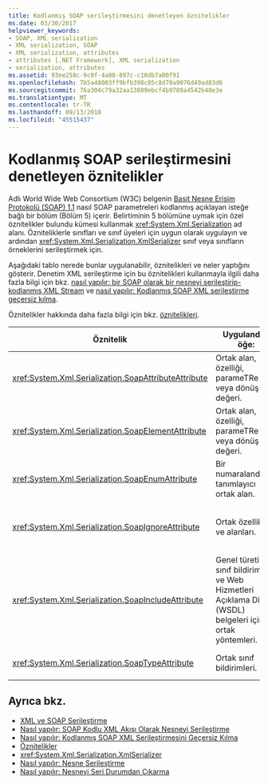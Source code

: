 ```yaml
---
title: Kodlanmış SOAP serileştirmesini denetleyen öznitelikler
ms.date: 03/30/2017
helpviewer_keywords:
- SOAP, XML serialization
- XML serialization, SOAP
- XML serialization, attributes
- attributes [.NET Framework], XML serialization
- serialization, attributes
ms.assetid: 93ee258c-9c0f-4a08-897c-c10db7a00f91
ms.openlocfilehash: 7b5a48003ff9bfb398c05c8d70a9076d49ad83d6
ms.sourcegitcommit: 76a304c79a32aa13889ebcf4b9789a4542b48e3e
ms.translationtype: MT
ms.contentlocale: tr-TR
ms.lasthandoff: 09/13/2018
ms.locfileid: "45515437"
---
```

# <a name="attributes-that-control-encoded-soap-serialization"></a>Kodlanmış SOAP serileştirmesini denetleyen öznitelikler

Adlı World Wide Web Consortium (W3C) belgenin [Basit Nesne Erişim Protokolü (SOAP) 1.1](https://www.w3.org/TR/2000/NOTE-SOAP-20000508/) nasıl SOAP parametreleri kodlanmış açıklayan isteğe bağlı bir bölüm (Bölüm 5) içerir. Belirtiminin 5 bölümüne uymak için özel öznitelikler bulundu kümesi kullanmak <xref:System.Xml.Serialization> ad alanı. Özniteliklerle sınıfları ve sınıf üyeleri için uygun olarak uygulayın ve ardından <xref:System.Xml.Serialization.XmlSerializer> sınıf veya sınıfların örneklerini serileştirmek için.

Aşağıdaki tablo nerede bunlar uygulanabilir, öznitelikleri ve neler yaptığını gösterir. Denetim XML serileştirme için bu öznitelikleri kullanmayla ilgili daha fazla bilgi için bkz. [nasıl yapılır: bir SOAP olarak bir nesneyi serileştirip-kodlanmış XML Stream](how-to-serialize-an-object-as-a-soap-encoded-xml-stream.md) ve [nasıl yapılır: Kodlanmış SOAP XML serileştirme geçersiz kılma](how-to-override-encoded-soap-xml-serialization.md).

Öznitelikler hakkında daha fazla bilgi için bkz. [öznitelikleri](../../../docs/standard/attributes/index.md).

|Öznitelik|Uygulandığı öğe:|Belirler|
|---------------|----------------|---------------|
|<xref:System.Xml.Serialization.SoapAttributeAttribute>|Ortak alan, özelliği, parameTRe veya dönüş değeri.|Sınıf üyesi bir XML özniteliği olarak seri hale.|
|<xref:System.Xml.Serialization.SoapElementAttribute>|Ortak alan, özelliği, parameTRe veya dönüş değeri.|Sınıf bir XML öğesi olarak seri hale.|
|<xref:System.Xml.Serialization.SoapEnumAttribute>|Bir numaralandırma tanımlayıcı ortak alan.|Numaralandırma üyesi öğe adı.|
|<xref:System.Xml.Serialization.SoapIgnoreAttribute>|Ortak özellikler ve alanları.|Kapsayan sınıfı serileştirilmiş olduğunda özellik veya alan yoksayılacak.|
|<xref:System.Xml.Serialization.SoapIncludeAttribute>|Genel türetilmiş sınıf bildirimleri ve Web Hizmetleri Açıklama Dili (WSDL) belgeleri için ortak yöntemleri.|Türü (serileştirilmiş olduğunda tanınması için) şemalar oluşturulurken dahil edilecek.|
|<xref:System.Xml.Serialization.SoapTypeAttribute>|Ortak sınıf bildirimleri.|Sınıf bir XML türü olarak seri hale.|

## <a name="see-also"></a>Ayrıca bkz.

- [XML ve SOAP Serileştirme](xml-and-soap-serialization.md)  
- [Nasıl yapılır: SOAP Kodlu XML Akışı Olarak Nesneyi Serileştirme](how-to-serialize-an-object-as-a-soap-encoded-xml-stream.md)  
- [Nasıl yapılır: Kodlanmış SOAP XML Serileştirmesini Geçersiz Kılma](how-to-override-encoded-soap-xml-serialization.md)  
- [Öznitelikler](../../../docs/standard/attributes/index.md)  
- <xref:System.Xml.Serialization.XmlSerializer>  
- [Nasıl yapılır: Nesne Serileştirme](how-to-serialize-an-object.md)  
- [Nasıl yapılır: Nesneyi Seri Durumdan Çıkarma](how-to-deserialize-an-object.md)
